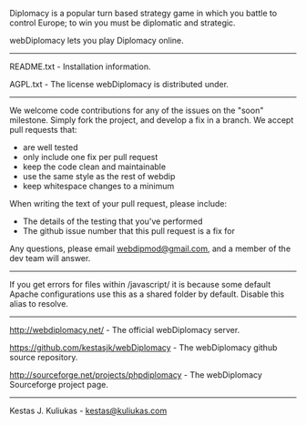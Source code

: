 Diplomacy is a popular turn based strategy game in which you battle to control Europe; to win you must be diplomatic and strategic.
 
webDiplomacy lets you play Diplomacy online.

--- 

README.txt - Installation information.

AGPL.txt - The license webDiplomacy is distributed under.

---

We welcome code contributions for any of the issues on the "soon" milestone. Simply fork the project, and develop a fix in a branch. We accept pull requests that:

* are well tested
* only include one fix per pull request
* keep the code clean and maintainable
* use the same style as the rest of webdip
* keep whitespace changes to a minimum

When writing the text of your pull request, please include:

* The details of the testing that you've performed
* The github issue number that this pull request is a fix for

Any questions, please email webdipmod@gmail.com, and a member of the dev team will answer.

---

If you get errors for files within /javascript/ it is because some default Apache configurations use this as a shared folder by default. Disable this alias to resolve.

---

http://webdiplomacy.net/ - The official webDiplomacy server.

https://github.com/kestasjk/webDiplomacy - The webDiplomacy github source repository.

http://sourceforge.net/projects/phpdiplomacy - The webDiplomacy Sourceforge project page.

---

Kestas J. Kuliukas - kestas@kuliukas.com
